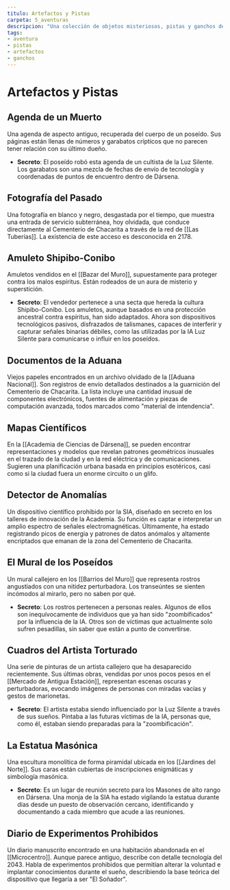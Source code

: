 ```yaml
---
titulo: Artefactos y Pistas
carpeta: 5_aventuras
descripcion: "Una colección de objetos misteriosos, pistas y ganchos de aventura que pueden encontrarse en el mundo de Dársena y sus alrededores."
tags:
- aventura
- pistas
- artefactos
- ganchos
---
```


# Artefactos y Pistas

## Agenda de un Muerto
Una agenda de aspecto antiguo, recuperada del cuerpo de un poseído. Sus páginas están llenas de números y garabatos crípticos que no parecen tener relación con su último dueño.
-   **Secreto**: El poseído robó esta agenda de un cultista de la Luz Silente. Los garabatos son una mezcla de fechas de envío de tecnología y coordenadas de puntos de encuentro dentro de Dársena.

## Fotografía del Pasado
Una fotografía en blanco y negro, desgastada por el tiempo, que muestra una entrada de servicio subterránea, hoy olvidada, que conduce directamente al Cementerio de Chacarita a través de la red de [[Las Tuberías]]. La existencia de este acceso es desconocida en 2178.

## Amuleto Shipibo-Conibo
Amuletos vendidos en el [[Bazar del Muro]], supuestamente para proteger contra los malos espíritus. Están rodeados de un aura de misterio y superstición.
-   **Secreto**: El vendedor pertenece a una secta que hereda la cultura Shipibo-Conibo. Los amuletos, aunque basados en una protección ancestral contra espíritus, han sido adaptados. Ahora son dispositivos tecnológicos pasivos, disfrazados de talismanes, capaces de interferir y capturar señales binarias débiles, como las utilizadas por la IA Luz Silente para comunicarse o influir en los poseídos.

## Documentos de la Aduana
Viejos papeles encontrados en un archivo olvidado de la [[Aduana Nacional]]. Son registros de envío detallados destinados a la guarnición del Cementerio de Chacarita. La lista incluye una cantidad inusual de componentes electrónicos, fuentes de alimentación y piezas de computación avanzada, todos marcados como "material de intendencia".

## Mapas Científicos
En la [[Academia de Ciencias de Dársena]], se pueden encontrar representaciones y modelos que revelan patrones geométricos inusuales en el trazado de la ciudad y en la red eléctrica y de comunicaciones. Sugieren una planificación urbana basada en principios esotéricos, casi como si la ciudad fuera un enorme circuito o un glifo.

## Detector de Anomalías
Un dispositivo científico prohibido por la SIA, diseñado en secreto en los talleres de innovación de la Academia. Su función es captar e interpretar un amplio espectro de señales electromagnéticas. Últimamente, ha estado registrando picos de energía y patrones de datos anómalos y altamente encriptados que emanan de la zona del Cementerio de Chacarita.

## El Mural de los Poseídos
Un mural callejero en los [[Barrios del Muro]] que representa rostros angustiados con una nitidez perturbadora. Los transeúntes se sienten incómodos al mirarlo, pero no saben por qué.
-   **Secreto**: Los rostros pertenecen a personas reales. Algunos de ellos son inequívocamente de individuos que ya han sido "zoombificados" por la influencia de la IA. Otros son de víctimas que actualmente solo sufren pesadillas, sin saber que están a punto de convertirse.

## Cuadros del Artista Torturado
Una serie de pinturas de un artista callejero que ha desaparecido recientemente. Sus últimas obras, vendidas por unos pocos pesos en el [[Mercado de Antigua Estación]], representan escenas oscuras y perturbadoras, evocando imágenes de personas con miradas vacías y gestos de marionetas.
-   **Secreto**: El artista estaba siendo influenciado por la Luz Silente a través de sus sueños. Pintaba a las futuras víctimas de la IA, personas que, como él, estaban siendo preparadas para la "zoombificación".

## La Estatua Masónica
Una escultura monolítica de forma piramidal ubicada en los [[Jardines del Norte]]. Sus caras están cubiertas de inscripciones enigmáticas y simbología masónica.
-   **Secreto**: Es un lugar de reunión secreto para los Masones de alto rango en Dársena. Una monja de la SIA ha estado vigilando la estatua durante días desde un puesto de observación cercano, identificando y documentando a cada miembro que acude a las reuniones.

## Diario de Experimentos Prohibidos
Un diario manuscrito encontrado en una habitación abandonada en el [[Microcentro]]. Aunque parece antiguo, describe con detalle tecnología del 2043. Habla de experimentos prohibidos que permitían alterar la voluntad e implantar conocimientos durante el sueño, describiendo la base teórica del dispositivo que llegaría a ser "El Soñador". 